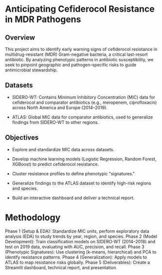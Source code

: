 # Anticipating Cefiderocol Resistance in MDR Pathogens

## Overview

This project aims to identify early warning signs of cefiderocol resistance in multidrug-resistant (MDR) Gram-negative bacteria, a critical last-resort antibiotic. By analyzing phenotypic patterns in antibiotic susceptibility, we seek to pinpoint geographic and pathogen-specific risks to guide antimicrobial stewardship.

## Datasets

- SIDERO-WT: Contains Minimum Inhibitory Concentration (MIC) data for cefiderocol and comparator antibiotics (e.g., meropenem, ciprofloxacin) across North America and Europe (2014–2019).

- ATLAS: Global MIC data for comparator antibiotics, used to generalize findings from SIDERO-WT to other regions.

## Objectives

- Explore and standardize MIC data across datasets.

- Develop machine learning models (Logistic Regression, Random Forest, XGBoost) to predict cefiderocol resistance.

- Cluster resistance profiles to define phenotypic "signatures."

- Generalize findings to the ATLAS dataset to identify high-risk regions and species.

- Build an interactive dashboard and deliver a technical report.

# Methodology

Phase 1 (Setup & EDA): Standardize MIC units, perform exploratory data analysis (EDA) to study trends by year, region, and species.
Phase 2 (Model Development): Train classification models on SIDERO-WT (2014–2018) and test on 2019 data, evaluating with AUC, precision, and recall.
Phase 3 (Phenotypic Signatures): Use clustering (k-means, hierarchical) and PCA to identify resistance patterns.
Phase 4 (Generalization): Apply models to ATLAS to map resistance risks globally.
Phase 5 (Deliverables): Create a Streamlit dashboard, technical report, and presentation.
